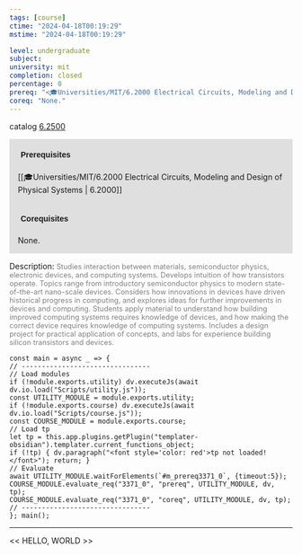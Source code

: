 ```yaml
---
tags: [course]
ctime: "2024-04-18T00:19:29"
mstime: "2024-04-18T00:19:29"

level: undergraduate
subject: 
university: mit
completion: closed
percentage: 0
prereq: "<🎓Universities/MIT/6.2000 Electrical Circuits, Modeling and Design of Physical Systems>"
coreq: "None."
---
```


catalog [6.2500](http://student.mit.edu/catalog/m6b.html#6.2500)

<span style="display: block; padding: 15px; background-color: rgb(100, 100, 100, 0.2);"><font id="m_prereq3371_0" style="display: block; font-family: Arial, sans-serif; font-weight: bold; padding: 5px">Prerequisites</font><br><span id="prereq3371_0">[[🎓Universities/MIT/6.2000 Electrical Circuits, Modeling and Design of Physical Systems | 6.2000]]</span></span>
<span style="display: block; padding: 15px; background-color: rgb(100, 100, 100, 0.2);"><font id="m_coreq3371_0" style="display: block; font-family: Arial, sans-serif; font-weight: bold; padding: 5px">Corequisites</font><br><span id="coreq3371_0">None.</span></span>

<font style="">Description:</font>
<font style="color: grey; font-size: 0.8rem;">Studies interaction between materials, semiconductor physics, electronic devices, and computing systems. Develops intuition of how transistors operate. Topics range from introductory semiconductor physics to modern state-of-the-art nano-scale devices. Considers how innovations in devices have driven historical progress in computing, and explores ideas for further improvements in devices and computing. Students apply material to understand how building improved computing systems requires knowledge of devices, and how making the correct device requires knowledge of computing systems. Includes a design project for practical application of concepts, and labs for experience building silicon transistors and devices.</font>

```dataviewjs
const main = async _ => {
// --------------------------------
// Load modules
if (!module.exports.utility) dv.executeJs(await dv.io.load("Scripts/utility.js"));
const UTILITY_MODULE = module.exports.utility;
if (!module.exports.course) dv.executeJs(await dv.io.load("Scripts/course.js"));
const COURSE_MODULE = module.exports.course;
// Load tp
let tp = this.app.plugins.getPlugin("templater-obsidian").templater.current_functions_object;
if (!tp) { dv.paragraph("<font style='color: red'>tp not loaded!</font>"); return; }
// Evaluate
await UTILITY_MODULE.waitForElements(`#m_prereq3371_0`, {timeout:5});
COURSE_MODULE.evaluate_req("3371_0", "prereq", UTILITY_MODULE, dv, tp);
COURSE_MODULE.evaluate_req("3371_0", "coreq", UTILITY_MODULE, dv, tp);
// --------------------------------
}; main();
```

---

<< HELLO, WORLD >>
